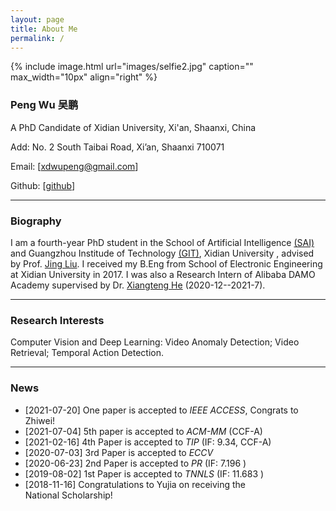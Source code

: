 ```yaml
---
layout: page
title: About Me
permalink: /
---
```


{% include image.html url="images/selfie2.jpg" caption="" max_width="10px" align="right" %}

### Peng Wu 吴鹏

A PhD Candidate of Xidian University, Xi'an, Shaanxi, China

Add: No. 2 South Taibai Road, Xi’an, Shaanxi 710071

Email: [[xdwupeng@gmail.com](xdwupeng@gmail.com)]

Github: [[github](https://github.com/Roc-Ng)]

---

### Biography

I am a fourth-year PhD student in the School of Artificial Intelligence [(SAI)](http://sai.xidian.edu.cn/ ) and Guangzhou Institude of Technology [(GIT)](https://gzyjy.xidian.edu.cn/index.htm), Xidian University , advised by Prof. [Jing Liu](http://web.xidian.edu.cn/liujing/). I received my B.Eng from School of  Electronic Engineering at Xidian University in 2017. I was also a Research Intern of Alibaba DAMO Academy supervised by Dr. [Xiangteng He](https://hexiangteng.github.io/) (2020-12--2021-7).

---

### Research Interests

Computer Vision and Deep Learning: Video Anomaly Detection; Video Retrieval; Temporal Action Detection.

------

### News
+ [2021-07-20]  One paper is accepted to *IEEE ACCESS*, Congrats to Zhiwei! 
+ [2021-07-04]  5th paper is accepted to *ACM-MM* (CCF-A) 
+ [2021-02-16]  4th Paper is accepted to *TIP* (IF: 9.34, CCF-A) 
+ [2020-07-03]  3rd Paper is accepted to *ECCV* 
+ [2020-06-23]  2nd Paper is accepted to *PR* (IF: 7.196 )  
+ [2019-08-02]  1st Paper is accepted to *TNNLS* (IF: 11.683 )  
+ [2018-11-16]  Congratulations to Yujia on receiving the National Scholarship! 

